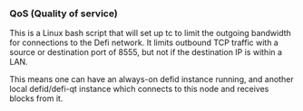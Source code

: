 ### QoS (Quality of service) ###

This is a Linux bash script that will set up tc to limit the outgoing bandwidth for connections to the Defi network. It limits outbound TCP traffic with a source or destination port of 8555, but not if the destination IP is within a LAN.

This means one can have an always-on defid instance running, and another local defid/defi-qt instance which connects to this node and receives blocks from it.
